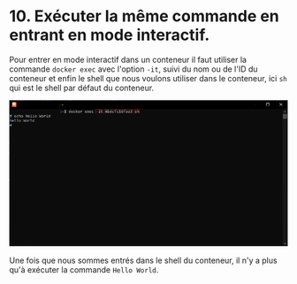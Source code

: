 # 10. Exécuter la même commande en entrant en mode interactif.

Pour entrer en mode interactif dans un conteneur il faut utiliser la commande `docker exec` avec l'option `-it`, suivi du nom ou de l'ID du conteneur et enfin le shell que nous voulons utiliser dans le conteneur, ici `sh` qui est le shell par défaut du conteneur.

![](./assets/shell.png)

Une fois que nous sommes entrés dans le shell du conteneur, il n'y a plus qu'à exécuter la commande `Hello World`.